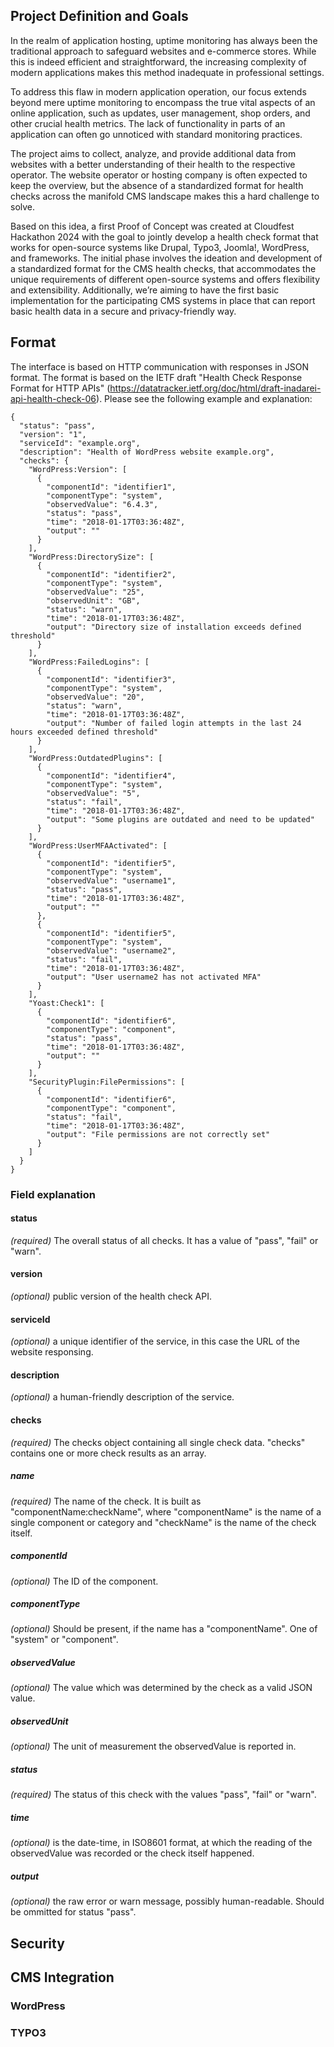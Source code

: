 ## Project Definition and Goals

In the realm of application hosting, uptime monitoring has always been the traditional approach to safeguard websites and e-commerce stores. While this is indeed efficient and straightforward, the increasing complexity of modern applications makes this method inadequate in professional settings.

To address this flaw in modern application operation, our focus extends beyond mere uptime monitoring to encompass the true vital aspects of an online application, such as updates, user management, shop orders, and other crucial health metrics. The lack of functionality in parts of an application can often go unnoticed with standard monitoring practices.

The project aims to collect, analyze, and provide additional data from websites with a better understanding of their health to the respective operator. The website operator or hosting company is often expected to keep the overview, but the absence of a standardized format for health checks across the manifold CMS landscape makes this a hard challenge to solve.

Based on this idea, a first Proof of Concept was created at Cloudfest Hackathon 2024 with the goal to jointly develop a health check format that works for open-source systems like Drupal, Typo3, Joomla!, WordPress, and frameworks. The initial phase involves the ideation and development of a standardized format for the CMS health checks, that accommodates the unique requirements of different open-source systems and offers flexibility and extensibility. Additionally, we’re aiming to have the first basic implementation for the participating CMS systems in place that can report basic health data in a secure and privacy-friendly way.

## Format

The interface is based on HTTP communication with responses in JSON format. The format is based on the IETF draft "Health Check Response Format for HTTP APIs" (https://datatracker.ietf.org/doc/html/draft-inadarei-api-health-check-06). Please see the following example and explanation:

	{
	  "status": "pass",
	  "version": "1",
	  "serviceId": "example.org",
	  "description": "Health of WordPress website example.org",
	  "checks": {
		"WordPress:Version": [
		  {
			"componentId": "identifier1",
			"componentType": "system",
			"observedValue": "6.4.3",
			"status": "pass",
			"time": "2018-01-17T03:36:48Z",
			"output": ""
		  }
		],
		"WordPress:DirectorySize": [
		  {
			"componentId": "identifier2",
			"componentType": "system",
			"observedValue": "25",
			"observedUnit": "GB",
			"status": "warn",
			"time": "2018-01-17T03:36:48Z",
			"output": "Directory size of installation exceeds defined threshold"
		  }
		],
		"WordPress:FailedLogins": [
		  {
			"componentId": "identifier3",
			"componentType": "system",
			"observedValue": "20",
			"status": "warn",
			"time": "2018-01-17T03:36:48Z",
			"output": "Number of failed login attempts in the last 24 hours exceeded defined threshold"
		  }
		],
		"WordPress:OutdatedPlugins": [
		  {
			"componentId": "identifier4",
			"componentType": "system",		
			"observedValue": "5",
			"status": "fail",
			"time": "2018-01-17T03:36:48Z",
			"output": "Some plugins are outdated and need to be updated"
		  }
		],
		"WordPress:UserMFAActivated": [
		  {
			"componentId": "identifier5",
			"componentType": "system",
			"observedValue": "username1",
			"status": "pass",
			"time": "2018-01-17T03:36:48Z",
			"output": ""
		  },
		  {
			"componentId": "identifier5",
			"componentType": "system",
			"observedValue": "username2",
			"status": "fail",
			"time": "2018-01-17T03:36:48Z",
			"output": "User username2 has not activated MFA"
		  }
		],
		"Yoast:Check1": [
		  {
			"componentId": "identifier6",
			"componentType": "component",
			"status": "pass",
			"time": "2018-01-17T03:36:48Z",
			"output": ""
		  }
		],
		"SecurityPlugin:FilePermissions": [
		  {
			"componentId": "identifier6",
			"componentType": "component",
			"status": "fail",
			"time": "2018-01-17T03:36:48Z",
			"output": "File permissions are not correctly set"
		  }
		]
	  }
	}

### Field explanation

#### status
*(required)* The overall status of all checks. It has a value of "pass", "fail" or "warn".

#### version
*(optional)* public version of the health check API.

#### serviceId
*(optional)* a unique identifier of the service, in this case the URL of the website responsing.

#### description
*(optional)* a human-friendly description of the service.

#### checks
*(required)* The checks object containing all single check data. "checks" contains one or more check results as an array.

##### name
*(required)* The name of the check. It is built as "componentName:checkName", where "componentName" is the name of a single component or category and "checkName" is the name of the check itself.

##### componentId
*(optional)* The ID of the component.

##### componentType
*(optional)* Should be present, if the name has a "componentName". One of "system" or "component".

##### observedValue
*(optional)* The value which was determined by the check as a valid JSON value.

##### observedUnit
*(optional)* The unit of measurement the observedValue is reported in.

##### status
*(required)* The status of this check with the values "pass", "fail" or "warn".

##### time
*(optional)* is the date-time, in ISO8601 format, at which the reading of the observedValue was recorded or the check itself happened.

##### output
*(optional)* the raw error or warn message, possibly human-readable. Should be ommitted for status "pass".

## Security

## CMS Integration

### WordPress

### TYPO3

